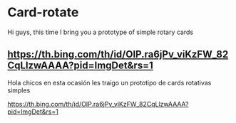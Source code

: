 # Card-rotate
Hi guys, this time I bring you a prototype of simple rotary cards

https://th.bing.com/th/id/OIP.ra6jPv_viKzFW_82CqLlzwAAAA?pid=ImgDet&rs=1
------------------------------------------------------------------------------------------------------------------------------------------------------------------------------------------------------------------
Hola  chicos en esta ocasión les traigo un prototipo de cards  rotativas simples

https://th.bing.com/th/id/OIP.ra6jPv_viKzFW_82CqLlzwAAAA?pid=ImgDet&rs=1
